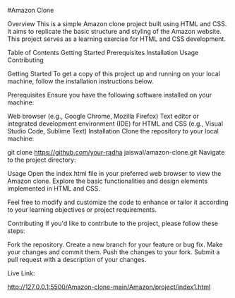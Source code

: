 #Amazon Clone



Overview
This is a simple Amazon clone project built using HTML and CSS. It aims to replicate the basic structure and styling of the Amazon website. This project serves as a learning exercise for HTML and CSS development.



 Table of Contents
 Getting Started
 Prerequisites
 Installation
 Usage
 Contributing

Getting Started
To get a copy of this project up and running on your local machine, follow the installation instructions below.

Prerequisites
Ensure you have the following software installed on your machine:

Web browser (e.g., Google Chrome, Mozilla Firefox)
Text editor or integrated development environment (IDE) for HTML and CSS (e.g., Visual Studio Code, Sublime Text)
Installation
Clone the repository to your local machine:

git clone https://github.com/your-radha jaiswal/amazon-clone.git
Navigate to the project directory:

Usage
Open the index.html file in your preferred web browser to view the Amazon clone. Explore the basic functionalities and design elements implemented in HTML and CSS.

Feel free to modify and customize the code to enhance or tailor it according to your learning objectives or project requirements.

Contributing
If you'd like to contribute to the project, please follow these steps:

Fork the repository.
Create a new branch for your feature or bug fix.
Make your changes and commit them.
Push the changes to your fork.
Submit a pull request with a description of your changes.




Live Link:



http://127.0.0.1:5500/Amazon-clone-main/Amazon/project/index1.html

